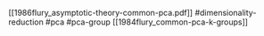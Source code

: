 [[1986flury_asymptotic-theory-common-pca.pdf]]
#dimensionality-reduction #pca #pca-group
[[1984flury_common-pca-k-groups]]
